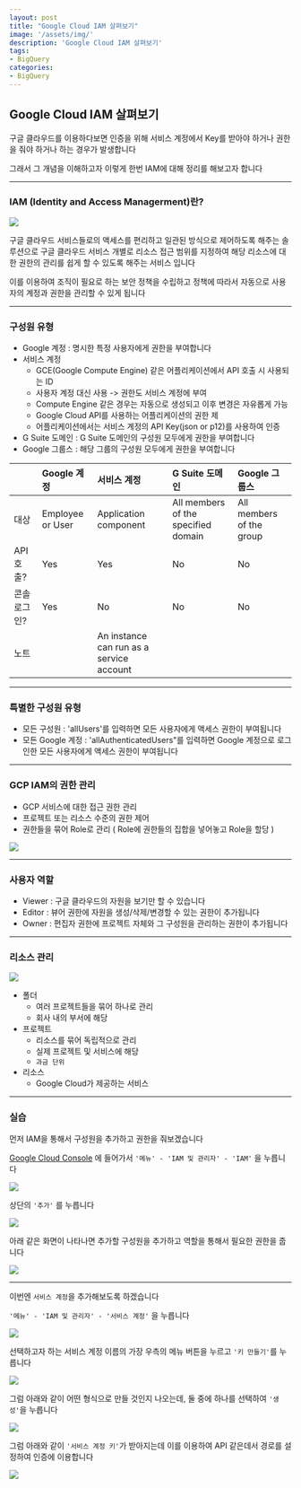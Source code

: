 ```yaml
---
layout: post
title: "Google Cloud IAM 살펴보기"
image: '/assets/img/'
description: 'Google Cloud IAM 살펴보기'
tags:
- BigQuery
categories:
- BigQuery
---
```



## Google Cloud IAM 살펴보기

구글 클라우드를 이용하다보면 인증을 위해 서비스 계정에서 Key를 받아야 하거나 권한을 줘야 하거나 하는 경우가 발생합니다

그래서 그 개념을 이해하고자 이렇게 한번 IAM에 대해 정리를 해보고자 합니다

---

### IAM (Identity and Access Managerment)란?

![](https://cloud.google.com/iam/img/iam-overview-basics.png)

구글 클라우드 서비스들로의 액세스를 편리하고 일관된 방식으로 제어하도록 해주는 솔루션으로 구글 클라우드 서비스 개별로 리소스 접근 범위를 지정하여
해당 리소스에 대한 권한의 관리를 쉽게 할 수 있도록 해주는 서비스 입니다

이를 이용하여 조직이 필요로 하는 보안 정책을 수립하고 정책에 따라서 자동으로 사용자의 계정과 권한을 관리할 수 있게 됩니다

---

### 구성원 유형

- Google 계정 : 명시한 특정 사용자에게 권한을 부여합니다
- 서비스 계정
    - GCE(Google Compute Engine) 같은 어플리케이션에서 API 호출 시 사용되는 ID
    - 사용자 계정 대신 사용 -> 권한도 서비스 계정에 부여
    - Compute Engine 같은 경우는 자동으로 생성되고 이후 변경은 자유롭게 가능
    - Google Cloud API를 사용하는 어플리케이션의 권한 제
    - 어플리케이션에서는 서비스 계정의 API Key(json or p12)를 사용하여 인증
- G Suite  도메인 : G Suite 도메인의 구성원 모두에게 권한을 부여합니다
- Google 그룹스 : 해당 그룹의 구성원 모두에게 권한을 부여합니다

| | Google 계정 | 서비스 계정 | G Suite 도메인 | Google 그룹스
| :--- | :--- | :--- | :--- | :---
| 대상 | Employee or User | Application component | All members of the specified domain | All members of the group 
| API 호출? | Yes | Yes | No | No
| 콘솔 로그인? | Yes | No | No | No
| 노트 | | An instance can run as a service account | |

---

### 특별한 구성원 유형

- 모든 구성원 : 'allUsers'를 입력하면 모든 사용자에게 액세스 권한이 부여됩니다
- 모든 Google 계정 : 'allAuthenticatedUsers"를 입력하면 Google 계정으로 로그인한 모든 사용자에게 액세스 권한이 부여됩니다

---

### GCP IAM의 권한 관리

- GCP 서비스에 대한 접근 권한 관리
- 프로젝트 또는 리소스 수준의 권한 제어
- 권한들을 묶어 Role로 관리 ( Role에 권한들의 집합을 넣어놓고 Role을 할당 )

![](https://cloud.google.com/iam/img/roles.png)

---

### 사용자 역할

- Viewer : 구글 클라우드의 자원을 보기만 할 수 있습니다
- Editor : 뷰어 권한에 자원을 생성/삭제/변경할 수 있는 권한이 추가됩니다
- Owner : 편집자 권한에 프로젝트 자체와 그 구성원을 관리하는 권한이 추가됩니다

---

### 리소스 관리

![](https://cloud.google.com/resource-manager/img/cloud-folders-hierarchy.png)

- 폴더
    - 여러 프로젝트들을 묶어 하나로 관리
    - 회사 내의 부서에 해당
- 프로젝트 
    - 리소스를 묶어 독립적으로 관리
    - 실제 프로젝트 및 서비스에 해당
    - `과금 단위`
- 리소스
    - Google Cloud가 제공하는 서비스

---

### 실습

먼저 IAM을 통해서 구성원을 추가하고 권한을 줘보겠습니다

[Google Cloud Console](http://console.cloud.google.com/) 에 들어가서
`'메뉴' - 'IAM 및 관리자' - 'IAM'` 을 누릅니다

![](https://cdn-images-1.medium.com/max/1600/1*ZUHcI5Kw_VmkNNR6FUmCxA.png)

상단의 `'추가'` 를 누릅니다 

![](https://cdn-images-1.medium.com/max/2000/1*DC37ZyF-GD8kezKnSg19Cw.png)

아래 같은 화면이 나타나면 추가할 구성원을 추가하고 역할을 통해서 필요한 권한을 줍니다

![](https://cdn-images-1.medium.com/max/2000/1*MaeC2P4BjG4Xnz_l1HPGYg.png)

---

이번엔 `서비스 계정`을 추가해보도록 하겠습니다

`'메뉴' - 'IAM 및 관리자' - '서비스 계정'` 을 누릅니다

![](https://cdn-images-1.medium.com/max/1600/1*sYSsSjIWFQ8UPCNf6L9cZQ.png)

선택하고자 하는 서비스 계정 이름의 가장 우측의 메뉴 버튼을 누르고 `'키 만들기'`를 누릅니다

![](https://cdn-images-1.medium.com/max/2000/1*dqLOacjOuzprQuNWdC6AFQ.png)

그럼 아래와 같이 어떤 형식으로 만들 것인지 나오는데, 둘 중에 하나를 선택하여 `'생성'`을 누릅니다

![](https://cdn-images-1.medium.com/max/2000/1*QU2HVS3NIR5XJ7pVtKHPnw.png)

그럼 아래와 같이 `'서비스 계정 키'`가 받아지는데 이를 이용하여 API 같은데서 경로를 설정하여 인증에 이용합니다

![](https://cdn-images-1.medium.com/max/2000/1*3Vxw7clmXZBeZNMlmu2y3A.png)





